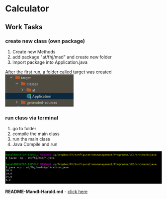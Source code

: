# Calculator

## Work Tasks

### create new class (own package) 
1. Create new Methods
2. add package "at/fhj/msd" and create new folder
3. import package into Application.java

 After the first run, a folder called target was created      
  ![img.png](target/img/img.png)

### run class via terminal

1. go to folder
2. compile the main class
3. run the main class
4. Java Compile and run      

  ![img_1.png](target/img/img_1.png)


**README-Mandl-Harald.md** - [click here](./README-Mandl-Harald.md)